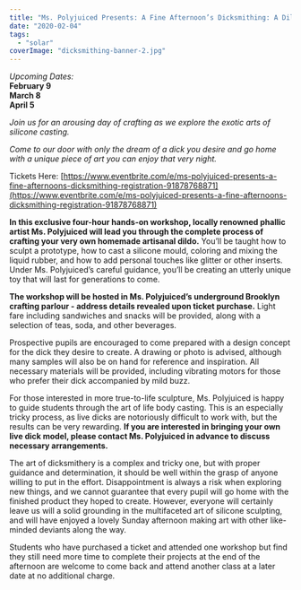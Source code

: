 ```yaml
---
title: "Ms. Polyjuiced Presents: A Fine Afternoon’s Dicksmithing: A Dildo DIY Workshop"
date: "2020-02-04"
tags: 
  - "solar"
coverImage: "dicksmithing-banner-2.jpg"
---
```


_Upcoming Dates:_  
**February 9  
March 8  
April 5**

_Join us for an arousing day of crafting as we explore the exotic arts of silicone casting._

_Come to our door with only the dream of a dick you desire and go home with a unique piece of art you can enjoy that very night._

Tickets Here: [https://www.eventbrite.com/e/ms-polyjuiced-presents-a-fine-afternoons-dicksmithing-registration-91878768871](https://www.eventbrite.com/e/ms-polyjuiced-presents-a-fine-afternoons-dicksmithing-registration-91878768871)

**In this exclusive four-hour hands-on workshop, locally renowned phallic artist Ms. Polyjuiced will lead you through the complete process of crafting your very own homemade artisanal dildo.** You’ll be taught how to sculpt a prototype, how to cast a silicone mould, coloring and mixing the liquid rubber, and how to add personal touches like glitter or other inserts. Under Ms. Polyjuiced’s careful guidance, you’ll be creating an utterly unique toy that will last for generations to come.

**The workshop will be hosted in Ms. Polyjuiced’s underground Brooklyn crafting parlour - address details revealed upon ticket purchase.** Light fare including sandwiches and snacks will be provided, along with a selection of teas, soda, and other beverages.

Prospective pupils are encouraged to come prepared with a design concept for the dick they desire to create. A drawing or photo is advised, although many samples will also be on hand for reference and inspiration. All necessary materials will be provided, including vibrating motors for those who prefer their dick accompanied by mild buzz.

For those interested in more true-to-life sculpture, Ms. Polyjuiced is happy to guide students through the art of life body casting. This is an especially tricky process, as live dicks are notoriously difficult to work with, but the results can be very rewarding. **If you are interested in bringing your own live dick model, please contact Ms. Polyjuiced in advance to discuss necessary arrangements.**

The art of dicksmithery is a complex and tricky one, but with proper guidance and determination, it should be well within the grasp of anyone willing to put in the effort. Disappointment is always a risk when exploring new things, and we cannot guarantee that every pupil will go home with the finished product they hoped to create. However, everyone will certainly leave us will a solid grounding in the multifaceted art of silicone sculpting, and will have enjoyed a lovely Sunday afternoon making art with other like-minded deviants along the way.

Students who have purchased a ticket and attended one workshop but find they still need more time to complete their projects at the end of the afternoon are welcome to come back and attend another class at a later date at no additional charge.
